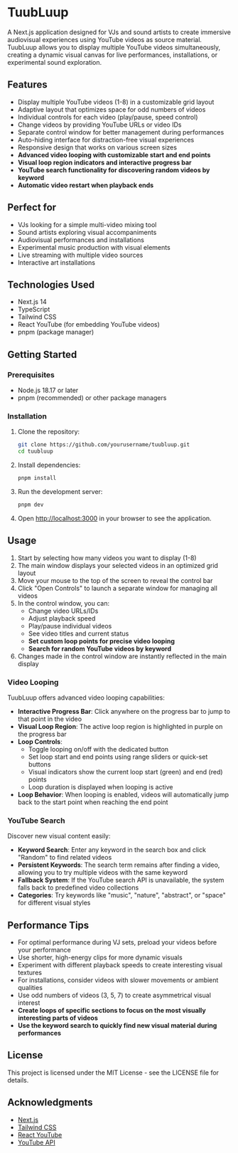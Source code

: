 # TuubLuup

A Next.js application designed for VJs and sound artists to create immersive audiovisual experiences using YouTube videos as source material. TuubLuup allows you to display multiple YouTube videos simultaneously, creating a dynamic visual canvas for live performances, installations, or experimental sound exploration.

## Features

- Display multiple YouTube videos (1-8) in a customizable grid layout
- Adaptive layout that optimizes space for odd numbers of videos
- Individual controls for each video (play/pause, speed control)
- Change videos by providing YouTube URLs or video IDs
- Separate control window for better management during performances
- Auto-hiding interface for distraction-free visual experiences
- Responsive design that works on various screen sizes
- **Advanced video looping with customizable start and end points**
- **Visual loop region indicators and interactive progress bar**
- **YouTube search functionality for discovering random videos by keyword**
- **Automatic video restart when playback ends**

## Perfect for

- VJs looking for a simple multi-video mixing tool
- Sound artists exploring visual accompaniments
- Audiovisual performances and installations
- Experimental music production with visual elements
- Live streaming with multiple video sources
- Interactive art installations

## Technologies Used

- Next.js 14
- TypeScript
- Tailwind CSS
- React YouTube (for embedding YouTube videos)
- pnpm (package manager)

## Getting Started

### Prerequisites

- Node.js 18.17 or later
- pnpm (recommended) or other package managers

### Installation

1. Clone the repository:
   ```bash
   git clone https://github.com/yourusername/tuubluup.git
   cd tuubluup
   ```

2. Install dependencies:
   ```bash
   pnpm install
   ```

3. Run the development server:
   ```bash
   pnpm dev
   ```

4. Open [http://localhost:3000](http://localhost:3000) in your browser to see the application.

## Usage

1. Start by selecting how many videos you want to display (1-8)
2. The main window displays your selected videos in an optimized grid layout
3. Move your mouse to the top of the screen to reveal the control bar
4. Click "Open Controls" to launch a separate window for managing all videos
5. In the control window, you can:
   - Change video URLs/IDs
   - Adjust playback speed
   - Play/pause individual videos
   - See video titles and current status
   - **Set custom loop points for precise video looping**
   - **Search for random YouTube videos by keyword**
6. Changes made in the control window are instantly reflected in the main display

### Video Looping

TuubLuup offers advanced video looping capabilities:

- **Interactive Progress Bar**: Click anywhere on the progress bar to jump to that point in the video
- **Visual Loop Region**: The active loop region is highlighted in purple on the progress bar
- **Loop Controls**:
  - Toggle looping on/off with the dedicated button
  - Set loop start and end points using range sliders or quick-set buttons
  - Visual indicators show the current loop start (green) and end (red) points
  - Loop duration is displayed when looping is active
- **Loop Behavior**: When looping is enabled, videos will automatically jump back to the start point when reaching the end point

### YouTube Search

Discover new visual content easily:

- **Keyword Search**: Enter any keyword in the search box and click "Random" to find related videos
- **Persistent Keywords**: The search term remains after finding a video, allowing you to try multiple videos with the same keyword
- **Fallback System**: If the YouTube search API is unavailable, the system falls back to predefined video collections
- **Categories**: Try keywords like "music", "nature", "abstract", or "space" for different visual styles

## Performance Tips

- For optimal performance during VJ sets, preload your videos before your performance
- Use shorter, high-energy clips for more dynamic visuals
- Experiment with different playback speeds to create interesting visual textures
- For installations, consider videos with slower movements or ambient qualities
- Use odd numbers of videos (3, 5, 7) to create asymmetrical visual interest
- **Create loops of specific sections to focus on the most visually interesting parts of videos**
- **Use the keyword search to quickly find new visual material during performances**

## License

This project is licensed under the MIT License - see the LICENSE file for details.

## Acknowledgments

- [Next.js](https://nextjs.org/)
- [Tailwind CSS](https://tailwindcss.com/)
- [React YouTube](https://github.com/tjallingt/react-youtube)
- [YouTube API](https://developers.google.com/youtube/v3)
